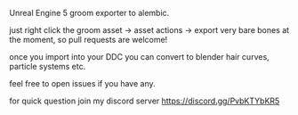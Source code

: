 Unreal Engine 5 groom exporter to alembic.

just right click the groom asset -> asset actions -> export
very bare bones at the moment, so pull requests are welcome! 

once you import into your DDC you can convert to blender hair curves, particle systems etc.

feel free to open issues if you have any.

for quick question join my discord server https://discord.gg/PvbKTYbKR5
